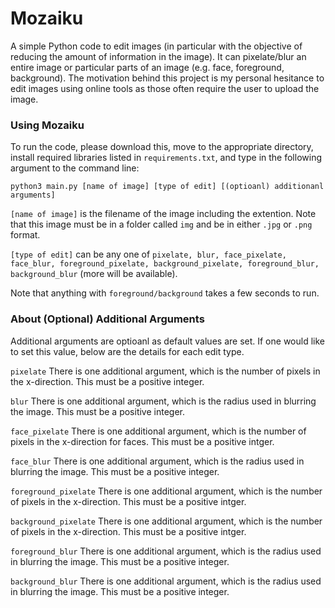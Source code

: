 # Mozaiku
A simple Python code to edit images (in particular with the objective of reducing the amount of information in the image). It can pixelate/blur an entire image or particular parts of an image (e.g. face, foreground, background). The motivation behind this project is my personal hesitance to edit images using online tools as those often require the user to upload the image. 

### Using Mozaiku
To run the code, please download this, move to the appropriate directory, install required libraries listed in ```requirements.txt```, and type in the following argument to the command line: 
```
python3 main.py [name of image] [type of edit] [(optioanl) additionanl arguments]
```

```[name of image]``` is the filename of the image including the extention. Note that this image must be in a folder called ```img``` and be in either ```.jpg``` or ```.png``` format. 

```[type of edit]``` can be any one of ```pixelate, blur, face_pixelate, face_blur, foreground_pixelate, background_pixelate, foreground_blur, background_blur``` (more will be available).

Note that anything with ```foreground/background``` takes a few seconds to run. 

### About (Optional) Additional Arguments
Additional arguments are optioanl as default values are set. 
If one would like to set this value, below are the details for each edit type. 

```pixelate```
    There is one additional argument, which is the number of pixels in the x-direction. This must be a positive integer.

```blur```
    There is one additional argument, which is the radius used in blurring the image. This must be a positive integer. 

```face_pixelate```
    There is one additional argument, which is the number of pixels in the x-direction for faces. This must be a positive intger.
    
```face_blur```
    There is one additional argument, which is the radius used in blurring the image. This must be a positive integer. 
    
```foreground_pixelate```
    There is one additional argument, which is the number of pixels in the x-direction. This must be a positive intger.

```background_pixelate```
    There is one additional argument, which is the number of pixels in the x-direction. This must be a positive intger.

```foreground_blur```
    There is one additional argument, which is the radius used in blurring the image. This must be a positive integer. 

```background_blur```
    There is one additional argument, which is the radius used in blurring the image. This must be a positive integer. 
